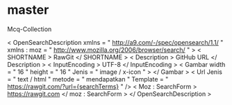 # master
Mcq-Collection
<? xml version = " 1.0 " encoding = " UTF-8 " ?>
< OpenSearchDescription  xmlns = " http://a9.com/-/spec/opensearch/1.1/ "  xmlns : moz = " http://www.mozilla.org/2006/browser/search/ " >
  < SHORTNAME > RawGit </ SHORTNAME >
  < Description > GitHub URL </ Description >
  < InputEncoding > UTF-8 </ InputEncoding >
  < Gambar  width = " 16 "  height = " 16 "  Jenis = " image / x-icon " > </ Gambar >
  < Url  Jenis = " text / html "  metode = " mendapatkan "  Template = " https://rawgit.com/?url={searchTerms} " />
  < Moz : SearchForm > https://rawgit.com </ moz : SearchForm >
</ OpenSearchDescription >

